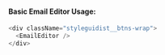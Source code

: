#### Basic Email Editor Usage:

```js
<div className="styleguidist__btns-wrap">
  <EmailEditor />
</div>
```
